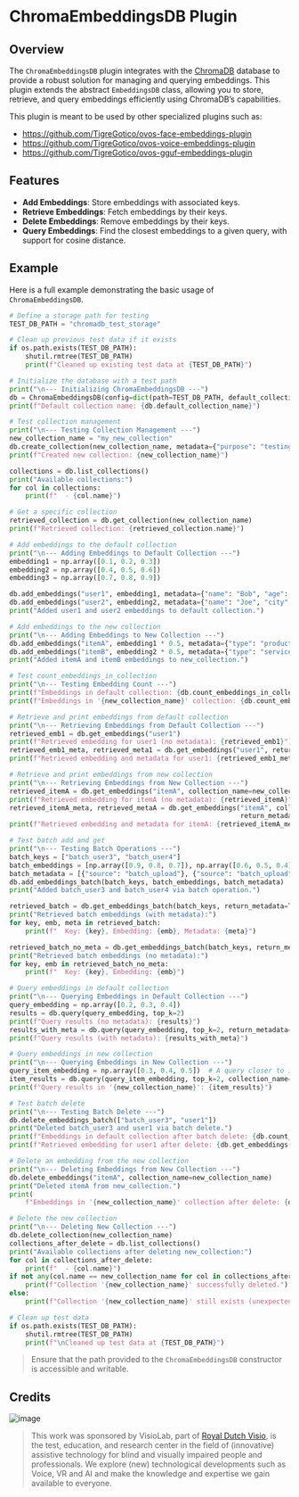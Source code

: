 # ChromaEmbeddingsDB Plugin

## Overview

The `ChromaEmbeddingsDB` plugin integrates with the [ChromaDB](https://www.trychroma.com/) database to provide a robust solution for managing and querying embeddings. This plugin extends the abstract `EmbeddingsDB` class, allowing you to store, retrieve, and query embeddings efficiently using ChromaDB’s capabilities.

This plugin is meant to be used by other specialized plugins such as:
- https://github.com/TigreGotico/ovos-face-embeddings-plugin
- https://github.com/TigreGotico/ovos-voice-embeddings-plugin
- https://github.com/TigreGotico/ovos-gguf-embeddings-plugin

## Features

- **Add Embeddings**: Store embeddings with associated keys.
- **Retrieve Embeddings**: Fetch embeddings by their keys.
- **Delete Embeddings**: Remove embeddings by their keys.
- **Query Embeddings**: Find the closest embeddings to a given query, with support for cosine distance.

## Example

Here is a full example demonstrating the basic usage of `ChromaEmbeddingsDB`.

```python
# Define a storage path for testing
TEST_DB_PATH = "chromadb_test_storage"

# Clean up previous test data if it exists
if os.path.exists(TEST_DB_PATH):
    shutil.rmtree(TEST_DB_PATH)
    print(f"Cleaned up existing test data at {TEST_DB_PATH}")

# Initialize the database with a test path
print("\n--- Initializing ChromaEmbeddingsDB ---")
db = ChromaEmbeddingsDB(config=dict(path=TEST_DB_PATH, default_collection_name="my_test_embeddings"))
print(f"Default collection name: {db.default_collection_name}")

# Test collection management
print("\n--- Testing Collection Management ---")
new_collection_name = "my_new_collection"
db.create_collection(new_collection_name, metadata={"purpose": "testing"})
print(f"Created new collection: {new_collection_name}")

collections = db.list_collections()
print("Available collections:")
for col in collections:
    print(f"  - {col.name}")

# Get a specific collection
retrieved_collection = db.get_collection(new_collection_name)
print(f"Retrieved collection: {retrieved_collection.name}")

# Add embeddings to the default collection
print("\n--- Adding Embeddings to Default Collection ---")
embedding1 = np.array([0.1, 0.2, 0.3])
embedding2 = np.array([0.4, 0.5, 0.6])
embedding3 = np.array([0.7, 0.8, 0.9])

db.add_embeddings("user1", embedding1, metadata={"name": "Bob", "age": 30})
db.add_embeddings("user2", embedding2, metadata={"name": "Joe", "city": "New York"})
print("Added user1 and user2 embeddings to default collection.")

# Add embeddings to the new collection
print("\n--- Adding Embeddings to New Collection ---")
db.add_embeddings("itemA", embedding1 * 0.5, metadata={"type": "product"}, collection_name=new_collection_name)
db.add_embeddings("itemB", embedding2 * 0.5, metadata={"type": "service"}, collection_name=new_collection_name)
print("Added itemA and itemB embeddings to new_collection.")

# Test count_embeddings_in_collection
print("\n--- Testing Embedding Count ---")
print(f"Embeddings in default collection: {db.count_embeddings_in_collection()}")
print(f"Embeddings in '{new_collection_name}' collection: {db.count_embeddings_in_collection(new_collection_name)}")

# Retrieve and print embeddings from default collection
print("\n--- Retrieving Embeddings from Default Collection ---")
retrieved_emb1 = db.get_embeddings("user1")
print(f"Retrieved embedding for user1 (no metadata): {retrieved_emb1}")
retrieved_emb1_meta, retrieved_meta1 = db.get_embeddings("user1", return_metadata=True)
print(f"Retrieved embedding and metadata for user1: {retrieved_emb1_meta}, {retrieved_meta1}")

# Retrieve and print embeddings from new collection
print("\n--- Retrieving Embeddings from New Collection ---")
retrieved_itemA = db.get_embeddings("itemA", collection_name=new_collection_name)
print(f"Retrieved embedding for itemA (no metadata): {retrieved_itemA}")
retrieved_itemA_meta, retrieved_metaA = db.get_embeddings("itemA", collection_name=new_collection_name,
                                                          return_metadata=True)
print(f"Retrieved embedding and metadata for itemA: {retrieved_itemA_meta}, {retrieved_metaA}")

# Test batch add and get
print("\n--- Testing Batch Operations ---")
batch_keys = ["batch_user3", "batch_user4"]
batch_embeddings = [np.array([0.9, 0.8, 0.7]), np.array([0.6, 0.5, 0.4])]
batch_metadata = [{"source": "batch_upload"}, {"source": "batch_upload", "tag": "test"}]
db.add_embeddings_batch(batch_keys, batch_embeddings, batch_metadata)
print("Added batch_user3 and batch_user4 via batch operation.")

retrieved_batch = db.get_embeddings_batch(batch_keys, return_metadata=True)
print("Retrieved batch embeddings (with metadata):")
for key, emb, meta in retrieved_batch:
    print(f"  Key: {key}, Embedding: {emb}, Metadata: {meta}")

retrieved_batch_no_meta = db.get_embeddings_batch(batch_keys, return_metadata=False)
print("Retrieved batch embeddings (no metadata):")
for key, emb in retrieved_batch_no_meta:
    print(f"  Key: {key}, Embedding: {emb}")

# Query embeddings in default collection
print("\n--- Querying Embeddings in Default Collection ---")
query_embedding = np.array([0.2, 0.3, 0.4])
results = db.query(query_embedding, top_k=2)
print(f"Query results (no metadata): {results}")
results_with_meta = db.query(query_embedding, top_k=2, return_metadata=True)
print(f"Query results (with metadata): {results_with_meta}")

# Query embeddings in new collection
print("\n--- Querying Embeddings in New Collection ---")
query_item_embedding = np.array([0.3, 0.4, 0.5])  # A query closer to itemA/itemB
item_results = db.query(query_item_embedding, top_k=2, collection_name=new_collection_name, return_metadata=True)
print(f"Query results in '{new_collection_name}': {item_results}")

# Test batch delete
print("\n--- Testing Batch Delete ---")
db.delete_embeddings_batch(["batch_user3", "user1"])
print("Deleted batch_user3 and user1 via batch delete.")
print(f"Embeddings in default collection after batch delete: {db.count_embeddings_in_collection()}")
print(f"Retrieved embedding for user1 after delete: {db.get_embeddings('user1')}")  # Should be None

# Delete an embedding from the new collection
print("\n--- Deleting Embeddings from New Collection ---")
db.delete_embeddings("itemA", collection_name=new_collection_name)
print("Deleted itemA from new_collection.")
print(
    f"Embeddings in '{new_collection_name}' collection after delete: {db.count_embeddings_in_collection(new_collection_name)}")

# Delete the new collection
print("\n--- Deleting New Collection ---")
db.delete_collection(new_collection_name)
collections_after_delete = db.list_collections()
print("Available collections after deleting new_collection:")
for col in collections_after_delete:
    print(f"  - {col.name}")
if not any(col.name == new_collection_name for col in collections_after_delete):
    print(f"Collection '{new_collection_name}' successfully deleted.")
else:
    print(f"Collection '{new_collection_name}' still exists (unexpected).")

# Clean up test data
if os.path.exists(TEST_DB_PATH):
    shutil.rmtree(TEST_DB_PATH)
    print(f"\nCleaned up test data at {TEST_DB_PATH}")

```

> Ensure that the path provided to the `ChromaEmbeddingsDB` constructor is accessible and writable.


## Credits

![image](https://github.com/user-attachments/assets/809588a2-32a2-406c-98c0-f88bf7753cb4)

> This work was sponsored by VisioLab, part of [Royal Dutch Visio](https://visio.org/), is the test, education, and research center in the field of (innovative) assistive technology for blind and visually impaired people and professionals. We explore (new) technological developments such as Voice, VR and AI and make the knowledge and expertise we gain available to everyone.

